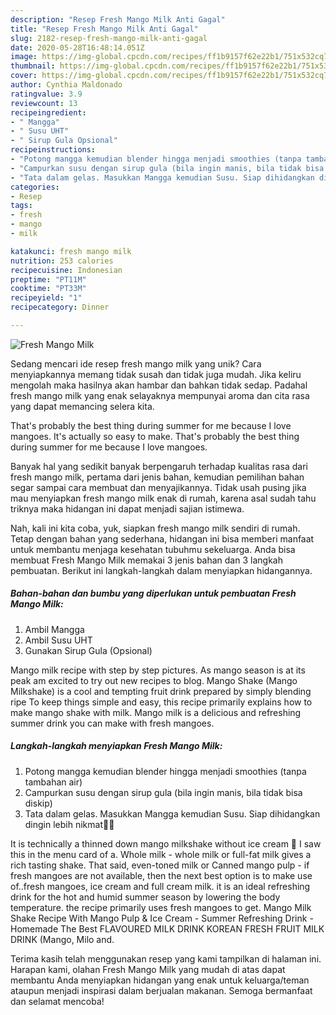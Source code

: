 ```yaml
---
description: "Resep Fresh Mango Milk Anti Gagal"
title: "Resep Fresh Mango Milk Anti Gagal"
slug: 2182-resep-fresh-mango-milk-anti-gagal
date: 2020-05-28T16:48:14.051Z
image: https://img-global.cpcdn.com/recipes/ff1b9157f62e22b1/751x532cq70/fresh-mango-milk-foto-resep-utama.jpg
thumbnail: https://img-global.cpcdn.com/recipes/ff1b9157f62e22b1/751x532cq70/fresh-mango-milk-foto-resep-utama.jpg
cover: https://img-global.cpcdn.com/recipes/ff1b9157f62e22b1/751x532cq70/fresh-mango-milk-foto-resep-utama.jpg
author: Cynthia Maldonado
ratingvalue: 3.9
reviewcount: 13
recipeingredient:
- " Mangga"
- " Susu UHT"
- " Sirup Gula Opsional"
recipeinstructions:
- "Potong mangga kemudian blender hingga menjadi smoothies (tanpa tambahan air)"
- "Campurkan susu dengan sirup gula (bila ingin manis, bila tidak bisa diskip)"
- "Tata dalam gelas. Masukkan Mangga kemudian Susu. Siap dihidangkan dingin lebih nikmat🥭🍻"
categories:
- Resep
tags:
- fresh
- mango
- milk

katakunci: fresh mango milk 
nutrition: 253 calories
recipecuisine: Indonesian
preptime: "PT11M"
cooktime: "PT33M"
recipeyield: "1"
recipecategory: Dinner

---
```



![Fresh Mango Milk](https://img-global.cpcdn.com/recipes/ff1b9157f62e22b1/751x532cq70/fresh-mango-milk-foto-resep-utama.jpg)

Sedang mencari ide resep fresh mango milk yang unik? Cara menyiapkannya memang tidak susah dan tidak juga mudah. Jika keliru mengolah maka hasilnya akan hambar dan bahkan tidak sedap. Padahal fresh mango milk yang enak selayaknya mempunyai aroma dan cita rasa yang dapat memancing selera kita.

That&#39;s probably the best thing during summer for me because I love mangoes. It&#39;s actually so easy to make. That&#39;s probably the best thing during summer for me because I love mangoes.

Banyak hal yang sedikit banyak berpengaruh terhadap kualitas rasa dari fresh mango milk, pertama dari jenis bahan, kemudian pemilihan bahan segar sampai cara membuat dan menyajikannya. Tidak usah pusing jika mau menyiapkan fresh mango milk enak di rumah, karena asal sudah tahu triknya maka hidangan ini dapat menjadi sajian istimewa.


Nah, kali ini kita coba, yuk, siapkan fresh mango milk sendiri di rumah. Tetap dengan bahan yang sederhana, hidangan ini bisa memberi manfaat untuk membantu menjaga kesehatan tubuhmu sekeluarga. Anda bisa membuat Fresh Mango Milk memakai 3 jenis bahan dan 3 langkah pembuatan. Berikut ini langkah-langkah dalam menyiapkan hidangannya.

<!--inarticleads1-->

##### Bahan-bahan dan bumbu yang diperlukan untuk pembuatan Fresh Mango Milk:

1. Ambil  Mangga
1. Ambil  Susu UHT
1. Gunakan  Sirup Gula (Opsional)


Mango milk recipe with step by step pictures. As mango season is at its peak am excited to try out new recipes to blog. Mango Shake (Mango Milkshake) is a cool and tempting fruit drink prepared by simply blending ripe To keep things simple and easy, this recipe primarily explains how to make mango shake with milk. Mango milk is a delicious and refreshing summer drink you can make with fresh mangoes. 

<!--inarticleads2-->

##### Langkah-langkah menyiapkan Fresh Mango Milk:

1. Potong mangga kemudian blender hingga menjadi smoothies (tanpa tambahan air)
1. Campurkan susu dengan sirup gula (bila ingin manis, bila tidak bisa diskip)
1. Tata dalam gelas. Masukkan Mangga kemudian Susu. Siap dihidangkan dingin lebih nikmat🥭🍻


It is technically a thinned down mango milkshake without ice cream 🙂 I saw this in the menu card of a. Whole milk - whole milk or full-fat milk gives a rich tasting shake. That said, even-toned milk or Canned mango pulp - if fresh mangoes are not available, then the next best option is to make use of..fresh mangoes, ice cream and full cream milk. it is an ideal refreshing drink for the hot and humid summer season by lowering the body temperature. the recipe primarily uses fresh mangoes to get. Mango Milk Shake Recipe With Mango Pulp &amp; Ice Cream - Summer Refreshing Drink - Homemade The Best FLAVOURED MILK DRINK KOREAN FRESH FRUIT MILK DRINK (Mango, Milo and. 

Terima kasih telah menggunakan resep yang kami tampilkan di halaman ini. Harapan kami, olahan Fresh Mango Milk yang mudah di atas dapat membantu Anda menyiapkan hidangan yang enak untuk keluarga/teman ataupun menjadi inspirasi dalam berjualan makanan. Semoga bermanfaat dan selamat mencoba!
